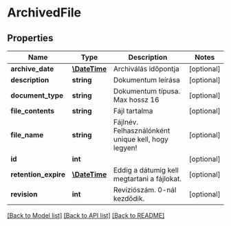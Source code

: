 # ArchivedFile

## Properties
Name | Type | Description | Notes
------------ | ------------- | ------------- | -------------
**archive_date** | [**\DateTime**](\DateTime.md) | Archiválás időpontja | [optional] 
**description** | **string** | Dokumentum leírása | [optional] 
**document_type** | **string** | Dokumentum típusa. Max hossz 16 | [optional] 
**file_contents** | **string** | Fájl tartalma | [optional] 
**file_name** | **string** | Fájlnév. Felhasználónként unique kell, hogy legyen! | [optional] 
**id** | **int** |  | [optional] 
**retention_expire** | [**\DateTime**](\DateTime.md) | Eddig a dátumig kell megtartani a fájlokat. | [optional] 
**revision** | **int** | Revíziószám. 0-nál kezdődik. | [optional] 

[[Back to Model list]](../README.md#documentation-for-models) [[Back to API list]](../README.md#documentation-for-api-endpoints) [[Back to README]](../README.md)


